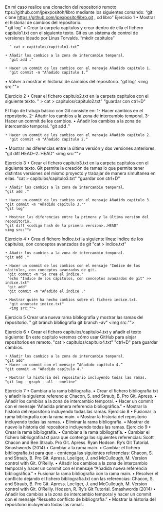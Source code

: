 En mi caso realice una clonacion del repositorio remoto ttps://github.com/jpexpositoh/libro mediante los siguientes comando: “git clone https://github.com/jpexposito/libro.git , cd libro”
Ejercicio 1
    • Mostrar el historial de cambios del repositorio.  
      “ git log”
    • Crear la carpeta capítulos y crear dentro de ella el fichero capitulo1.txt con el siguiente texto. 
    	Git es un sistema de control de versiones ideado por Linus Torvalds.
      “mkdir capitulos”
	
	  “ cat > capitulos/capitulo1.txt”

    • Añadir los cambios a la zona de intercambio temporal. 
      “git add .”
    
    • Hacer un commit de los cambios con el mensaje Añadido capítulo 1. 
      “git commit -m "Añadido capítulo 1.”
   
   • Volver a mostrar el historial de cambios del repositorio. 
      “git log”
      <img src:"">

Ejercicio 2
    • Crear el fichero capitulo2.txt en la carpeta capítulos con el siguiente texto. 
      " > cat > capitulos/capitulo2.txt"
      "guardar con ctrl+D"
    
El flujo de trabajo básico con Git consiste en: 1- Hacer cambios en el repositorio. 2- Añadir los cambios a la zona de intercambio temporal. 3- Hacer un commit de los cambios.
    • Añadir los cambios a la zona de intercambio temporal.
      "git add ."
    
    • Hacer un commit de los cambios con el mensaje Añadido capítulo 2. 
      "git commit -m "Añadido capítulo 2."
   
   • Mostrar las diferencias entre la última versión y dos versiones anteriores.
      "git diff HEAD~2..HEAD"
      <img src:"">

Ejercicio 3
    • Crear el fichero capitulo3.txt en la carpeta capítulos con el siguiente texto. 
    Git permite la creación de ramas lo que permite tener distintas versiones del mismo proyecto y trabajar de manera simultanea en ellas.
    "cat > capitulos/capitulo3.txt"
    "guardar con ctrl+D"
    
    • Añadir los cambios a la zona de intercambio temporal. 
    "git add ."
    
    • Hacer un commit de los cambios con el mensaje Añadido capítulo 3. 
    "git commit -m "Añadido capítulo 3.""
    "git log"
    
    • Mostrar las diferencias entre la primera y la última versión del repositorio. 
    "git diff <codigo hash de la primera version>..HEAD"
    <img src:"">

Ejercicio 4
    • Crea el fichero índice.txt la siguiente línea: 
    Indice de los cápitulos, con conceptos avanzados de git
    "cat > indice.txt"
    
    • Añadir los cambios a la zona de intercambio temporal. 
    "git add ."
    
    • Hacer un commit de los cambios con el mensaje "Indice de los cápitulos, con conceptos avanzados de git. 
     "git commit -m "Se crea el indice."
     "echo "Indice de los cápitulos, con conceptos avanzados de git" >> indice.txt"
     "git add"
     "git commit -m "Añadido el índice ."
    
    • Mostrar quién ha hecho cambios sobre el fichero indice.txt. 
      "git annotate indice.txt"
      <img src:"">

Ejercicio 5
    Crear una nueva rama bibliografía y mostrar las ramas del repositorio.
    "  git branch bibliografia
       git branch -av"
       <img src:"">

Ejercicio 6
    • Crear el fichero capitulos/capitulo4.txt y añadir el texto siguiente: 
    En este capítulo veremos cómo usar GitHub para alojar repositorios en remoto.
    "cat > capitulos/capitulo4.txt"
    "ctrl+D" para guardar cambios.
    
    • Añadir los cambios a la zona de intercambio temporal.
    "git add"
    • Hacer un commit con el mensaje “Añadido capítulo 4.” 
    "git commit -m "Añadido capítulo 4."
    
    • Mostrar la historia del repositorio incluyendo todas las ramas. 
    "git log --graph --all --oneline"

Ejercicio 7
    • Cambiar a la rama bibliografía. 
    • Crear el fichero bibliografia.txt y añadir la siguiente referencia: 
      Chacon, S. and Straub, B. Pro Git. Apress.
    • Añadir los cambios a la zona de intercambio temporal. 
    • Hacer un commit con el mensaje “Añadida primera referencia bibliográfica.” 
    • Mostrar la historia del repositorio incluyendo todas las ramas. 
Ejercicio 8
    • Fusionar la rama bibliografía con la rama main. 
    • Mostrar la historia del repositorio incluyendo todas las ramas. 
    • Eliminar la rama bibliografía. 
    • Mostrar de nuevo la historia del repositorio incluyendo todas las ramas. 
Ejercicio 9
    • Crear la rama bibliografía. 
    • Cambiar a la rama bibliografía. 
    • Cambiar el fichero bibliografia.txt para que contenga las siguientes referencias: 
Scott Chacon and Ben Straub. Pro Git. Apress.
Ryan Hodson. Ry’s Git Tutorial. Smashwords (2014)
    • Cambiar a la rama main. 
    • Cambiar el fichero bibliografia.txt para que - contenga las siguientes referencias: 
Chacon, S. and Straub, B. Pro Git. Apress.
Loeliger, J. and McCullough, M. Version control with Git. O’Reilly.
    • Añadir los cambios a la zona de intercambio temporal y hacer un commit con el mensaje “Añadida nueva referencia bibliográfica.” 
    • Fusionar la rama bibliografía con la rama main. 
    • Resolver el conflicto dejando el fichero bibliografia.txt con las referencias: 
Chacon, S. and Straub, B. Pro Git. Apress.
Loeliger, J. and McCullough, M. Version control with Git. O’Reilly.
Hodson, R. Ry’s Git Tutorial. Smashwords (2014)
    • Añadir los cambios a la zona de intercambio temporal y hacer un commit con el mensaje “Resuelto conflicto de bibliografía.” 
    • Mostrar la historia del repositorio incluyendo todas las ramas. 
